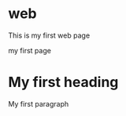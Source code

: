 # web
This is my first web page
<!DOCTYPE html>
<head>
  my first page
</head>
<body>
  <h1>My first heading</h1>
  <p>My first paragraph</p>
</body>
